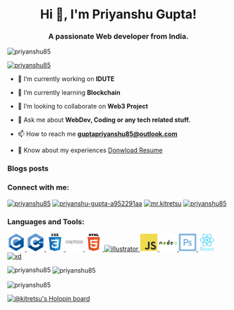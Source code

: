 <h1 align="center">Hi 👋, I'm Priyanshu Gupta!</h1>
<h3 align="center">A passionate Web developer from India.</h3>

<p align="left"> <img src="https://komarev.com/ghpvc/?username=priyanshu85&label=Profile%20views&color=0e75b6&style=flat" alt="priyanshu85" /> </p>

<p align="left"> <a href="https://github.com/ryo-ma/github-profile-trophy"><img src="https://github-profile-trophy.vercel.app/?username=priyanshu85" alt="priyanshu85" /></a> </p>

- 🔭 I’m currently working on **IDUTE**

- 🌱 I’m currently learning **Blockchain**

- 👯 I’m looking to collaborate on **Web3 Project**

- 💬 Ask me about **WebDev, Coding or any tech related stuff.**

- 📫 How to reach me **guptapriyanshu85@outlook.com**

- 📄 Know about my experiences [Donwload Resume](https://kitretsu.me/PriyanshuGupta_InternshalaResume.pdf)

### Blogs posts
<!-- BLOG-POST-LIST:START -->
<!-- BLOG-POST-LIST:END -->

<h3 align="left">Connect with me:</h3>
<p align="left">
<a href="https://dev.to/priyanshu85" target="blank"><img align="center" src="https://raw.githubusercontent.com/rahuldkjain/github-profile-readme-generator/master/src/images/icons/Social/devto.svg" alt="priyanshu85" height="30" width="40" /></a>
<a href="https://linkedin.com/in/priyanshu-gupta-a952291aa" target="blank"><img align="center" src="https://raw.githubusercontent.com/rahuldkjain/github-profile-readme-generator/master/src/images/icons/Social/linked-in-alt.svg" alt="priyanshu-gupta-a952291aa" height="30" width="40" /></a>
<a href="https://instagram.com/mr.kitretsu" target="blank"><img align="center" src="https://raw.githubusercontent.com/rahuldkjain/github-profile-readme-generator/master/src/images/icons/Social/instagram.svg" alt="mr.kitretsu" height="30" width="40" /></a>
<a href="https://www.codechef.com/users/priyanshu85" target="blank"><img align="center" src="https://cdn.jsdelivr.net/npm/simple-icons@3.1.0/icons/codechef.svg" alt="priyanshu85" height="30" width="40" /></a>
</p>

<h3 align="left">Languages and Tools:</h3>
<p align="left"> <a href="https://www.cprogramming.com/" target="_blank" rel="noreferrer"> <img src="https://raw.githubusercontent.com/devicons/devicon/master/icons/c/c-original.svg" alt="c" width="40" height="40"/> </a> <a href="https://www.w3schools.com/cpp/" target="_blank" rel="noreferrer"> <img src="https://raw.githubusercontent.com/devicons/devicon/master/icons/cplusplus/cplusplus-original.svg" alt="cplusplus" width="40" height="40"/> </a> <a href="https://www.w3schools.com/css/" target="_blank" rel="noreferrer"> <img src="https://raw.githubusercontent.com/devicons/devicon/master/icons/css3/css3-original-wordmark.svg" alt="css3" width="40" height="40"/> </a> <a href="https://expressjs.com" target="_blank" rel="noreferrer"> <img src="https://raw.githubusercontent.com/devicons/devicon/master/icons/express/express-original-wordmark.svg" alt="express" width="40" height="40"/> </a> <a href="https://www.w3.org/html/" target="_blank" rel="noreferrer"> <img src="https://raw.githubusercontent.com/devicons/devicon/master/icons/html5/html5-original-wordmark.svg" alt="html5" width="40" height="40"/> </a> <a href="https://www.adobe.com/in/products/illustrator.html" target="_blank" rel="noreferrer"> <img src="https://www.vectorlogo.zone/logos/adobe_illustrator/adobe_illustrator-icon.svg" alt="illustrator" width="40" height="40"/> </a> <a href="https://developer.mozilla.org/en-US/docs/Web/JavaScript" target="_blank" rel="noreferrer"> <img src="https://raw.githubusercontent.com/devicons/devicon/master/icons/javascript/javascript-original.svg" alt="javascript" width="40" height="40"/> </a> <a href="https://nodejs.org" target="_blank" rel="noreferrer"> <img src="https://raw.githubusercontent.com/devicons/devicon/master/icons/nodejs/nodejs-original-wordmark.svg" alt="nodejs" width="40" height="40"/> </a> <a href="https://www.photoshop.com/en" target="_blank" rel="noreferrer"> <img src="https://raw.githubusercontent.com/devicons/devicon/master/icons/photoshop/photoshop-line.svg" alt="photoshop" width="40" height="40"/> </a> <a href="https://reactjs.org/" target="_blank" rel="noreferrer"> <img src="https://raw.githubusercontent.com/devicons/devicon/master/icons/react/react-original-wordmark.svg" alt="react" width="40" height="40"/> </a> <a href="https://www.adobe.com/products/xd.html" target="_blank" rel="noreferrer"> <img src="https://cdn.worldvectorlogo.com/logos/adobe-xd.svg" alt="xd" width="40" height="40"/> </a> </p>

<p><img align="left" src="https://github-readme-stats.vercel.app/api/top-langs?username=priyanshu85&show_icons=true&locale=en&layout=compact" alt="priyanshu85" /></p>

<p>&nbsp;<img align="center" src="https://github-readme-stats.vercel.app/api?username=priyanshu85&show_icons=true&locale=en" alt="priyanshu85" /></p>

<p><img align="center" src="https://github-readme-streak-stats.herokuapp.com/?user=priyanshu85&" alt="priyanshu85" /></p>

[![@kitretsu's Holopin board](https://holopin.io/api/user/board?user=kitretsu)](https://holopin.io/@kitretsu)

